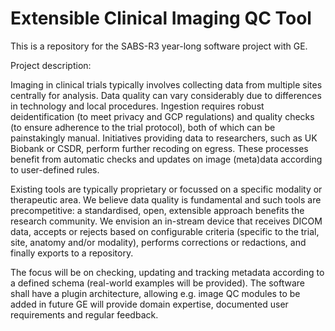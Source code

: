 # Extensible Clinical Imaging QC Tool

This is a repository for the SABS-R3 year-long software project with GE. 

Project description:

Imaging in clinical trials typically involves collecting data from multiple sites centrally for analysis.  Data quality can vary considerably due to differences in technology and local procedures.  Ingestion requires robust deidentification (to meet privacy and GCP regulations) and quality checks (to ensure adherence to the trial protocol), both of which can be painstakingly manual.  Initiatives providing data to researchers, such as UK Biobank or CSDR, perform further recoding on egress. These processes benefit from automatic checks and updates on image (meta)data according to user-defined rules.

Existing tools are typically proprietary or focussed on a specific modality or therapeutic area.  We believe data quality is fundamental and such tools are precompetitive: a standardised, open, extensible approach benefits the research community.
We envision an in-stream device that receives DICOM data, accepts or rejects based on configurable criteria (specific to the trial, site, anatomy and/or modality), performs corrections or redactions, and finally exports to a repository.

The focus will be on checking, updating and tracking metadata according to a defined schema (real-world examples will be provided).  The software shall have a plugin architecture, allowing e.g. image QC modules to be added in future
GE will provide domain expertise, documented user requirements and regular feedback.

